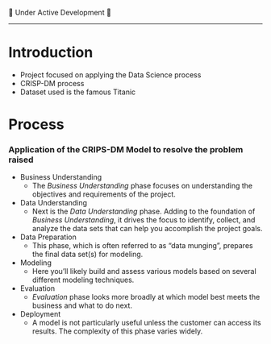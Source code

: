 🚧 Under Active Development 🚧

---

# Introduction
- Project focused on applying the Data Science process
- CRISP-DM process
- Dataset used is the famous Titanic

# Process
### Application of the CRIPS-DM Model to resolve the problem raised
- Business Understanding
	- The _Business Understanding_ phase focuses on understanding the objectives and requirements of the project.
- Data Understanding
	- Next is the _Data Understanding_ phase. Adding to the foundation of _Business Understanding_, it drives the focus to identify, collect, and analyze the data sets that can help you accomplish the project goals.
- Data Preparation
	- This phase, which is often referred to as “data munging”, prepares the final data set(s) for modeling.
- Modeling
	- Here you’ll likely build and assess various models based on several different modeling techniques.
- Evaluation
	- _Evaluation_ phase looks more broadly at which model best meets the business and what to do next.
- Deployment
	- A model is not particularly useful unless the customer can access its results. The complexity of this phase varies widely.
